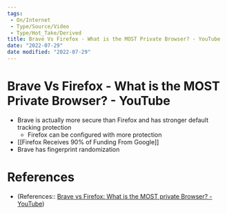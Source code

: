 ```yaml
---
tags:
 - On/Internet
 - Type/Source/Video 
 - Type/Hot_Take/Derived
title: Brave Vs Firefox - What is the MOST Private Browser? - YouTube
date: "2022-07-29"
date modified: "2022-07-29"
---
```


# Brave Vs Firefox - What is the MOST Private Browser? - YouTube
- Brave is actually more secure than Firefox and has stronger default tracking protection
	- Firefox can be configured with more protection
- [[Firefox Receives 90% of Funding From Google]]
- Brave has fingerprint randomization
# References
- (References:: [Brave vs Firefox: What is the MOST private Browser? - YouTube](https://www.youtube.com/watch?v=qkJGF3syQy4))
